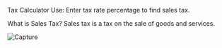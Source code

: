 Tax Calculator Use:
Enter tax rate percentage to find sales tax.

What is Sales Tax?
Sales tax is a tax on the sale of goods and services.


![Capture](https://github.com/ahrana/Tax-Calculator/assets/8151183/9f267a4e-a983-4fcd-95d8-4fb859abc937)

